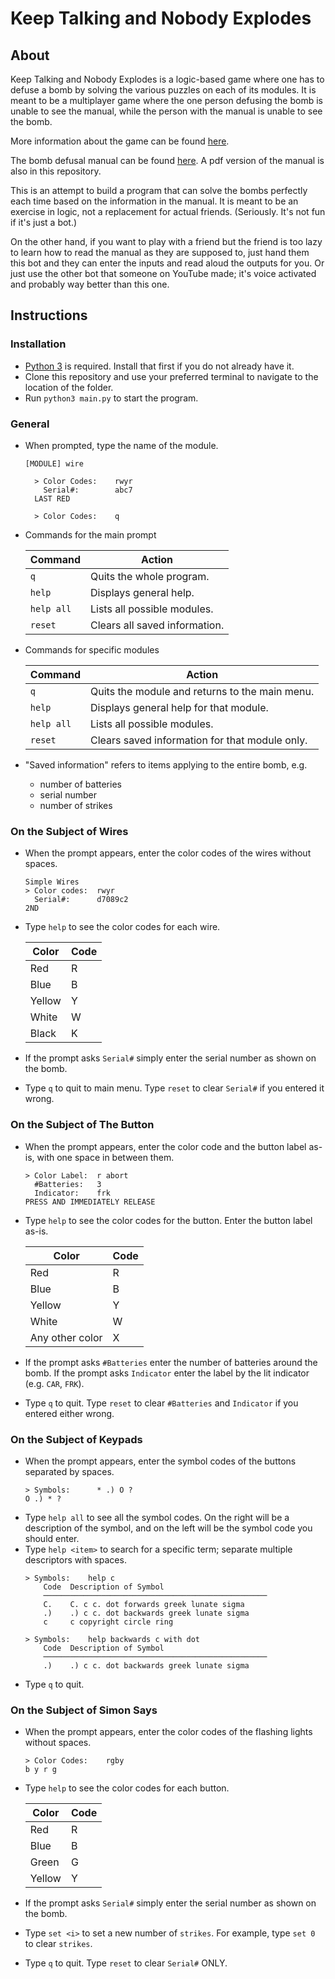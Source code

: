 Keep Talking and Nobody Explodes
=================================

## About

Keep Talking and Nobody Explodes is a logic-based game where one has to defuse a bomb by solving
the various puzzles on each of its modules. It is meant to be a multiplayer game where the one
person defusing the bomb is unable to see the manual, while the person with the manual is unable
to see the bomb.

More information about the game can be found [here](http://www.keeptalkinggame.com/).

The bomb defusal manual can be found [here](http://www.bombmanual.com/manual/1/html/index.html).
A pdf version of the manual is also in this repository.

This is an attempt to build a program that can solve the bombs perfectly each time based on the
information in the manual. It is meant to be an exercise in logic, not a replacement for actual
friends. (Seriously. It's not fun if it's just a bot.)

On the other hand, if you want to play with a friend but the friend is too lazy to learn how to
read the manual as they are supposed to, just hand them this bot and they can enter the inputs and
read aloud the outputs for you. Or just use the other bot that someone on YouTube made; it's voice
activated and probably way better than this one.


## Instructions

### Installation
- [Python 3](https://www.python.org/downloads/) is required. Install that first if you do not
  already have it.
- Clone this repository and use your preferred terminal to navigate to the location of the folder.
- Run `python3 main.py` to start the program.

### General
- When prompted, type the name of the module.
    ```
    [MODULE] wire

      > Color Codes:    rwyr
        Serial#:        abc7
      LAST RED

      > Color Codes:    q
    ```
- Commands for the main prompt

    | Command    | Action                       |
    |------------|------------------------------|
    | `q`        | Quits the whole program.     |
    | `help`     | Displays general help.       |
    | `help all` | Lists all possible modules.  |
    | `reset`    | Clears all saved information.|
- Commands for specific modules 

    | Command    | Action                                        |
    |------------|-----------------------------------------------|
    | `q`        | Quits the module and returns to the main menu.|
    | `help`     | Displays general help for that module.        |
    | `help all` | Lists all possible modules.                   |
    | `reset`    | Clears saved information for that module only.|
- "Saved information" refers to items applying to the entire bomb, e.g.
    - number of batteries
    - serial number
    - number of strikes

### On the Subject of Wires
- When the prompt appears, enter the color codes of the wires without spaces.
    ```
    Simple Wires
    > Color codes:  rwyr
      Serial#:      d7089c2
    2ND    
    ```
- Type `help` to see the color codes for each wire.

    | Color  | Code |
    |--------|------|
    | Red    | R    |
    | Blue   | B    |
    | Yellow | Y    |
    | White  | W    |
    | Black  | K    |
- If the prompt asks `Serial#` simply enter the serial number as shown on the bomb.
- Type `q` to quit to main menu. Type `reset` to clear `Serial#` if you entered it wrong.

### On the Subject of The Button
- When the prompt appears, enter the color code and the button label as-is, with one space in
  between them.
    ```
    > Color Label:  r abort
      #Batteries:   3
      Indicator:    frk
    PRESS AND IMMEDIATELY RELEASE
    ```
- Type `help` to see the color codes for the button. Enter the button label as-is.

    | Color           | Code |
    |-----------------|------|
    | Red             | R    |
    | Blue            | B    |
    | Yellow          | Y    |
    | White           | W    |
    | Any other color | X    |
- If the prompt asks `#Batteries` enter the number of batteries around the bomb. If the prompt
  asks `Indicator` enter the label by the lit indicator (e.g. `CAR`, `FRK`).
- Type `q` to quit. Type `reset` to clear `#Batteries` and `Indicator` if you entered either wrong.

### On the Subject of Keypads
- When the prompt appears, enter the symbol codes of the buttons separated by spaces.
    ```
    > Symbols:      * .) O ?
    O .) * ?
    ```
- Type `help all` to see all the symbol codes. On the right will be a description of the symbol,
  and on the left will be the symbol code you should enter.
- Type `help <item>` to search for a specific term; separate multiple descriptors with spaces.
    ```
    > Symbols:    help c
        Code  Description of Symbol
        ──────────────────────────────────────────────────
        C.    C. c c. dot forwards greek lunate sigma
        .)    .) c c. dot backwards greek lunate sigma
        c     c copyright circle ring

    > Symbols:    help backwards c with dot
        Code  Description of Symbol
        ──────────────────────────────────────────────────
        .)    .) c c. dot backwards greek lunate sigma
    ```
- Type `q` to quit.

### On the Subject of Simon Says
- When the prompt appears, enter the color codes of the flashing lights without spaces.
    ```
    > Color Codes:    rgby
    b y r g
    ```
- Type `help` to see the color codes for each button.

    | Color  | Code |
    |--------|------|
    | Red    | R    |
    | Blue   | B    |
    | Green  | G    |
    | Yellow | Y    |
- If the prompt asks `Serial#` simply enter the serial number as shown on the bomb.
- Type `set <i>` to set a new number of `strikes`. For example, type `set 0` to clear `strikes`.
- Type `q` to quit. Type `reset` to clear `Serial#` ONLY.